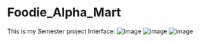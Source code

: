 # Foodie_Alpha_Mart
This is my Semester project
Interface:
![image](https://user-images.githubusercontent.com/114800813/205347664-e4671ec6-f206-4cca-8c40-dc754e653f6c.png)
![image](https://user-images.githubusercontent.com/114800813/205347723-5b201e8b-01f6-4ebc-bd51-f1316909a685.png)
![image](https://user-images.githubusercontent.com/114800813/205347777-652a48d5-53ee-44a8-9d74-f892dd9a8455.png)

